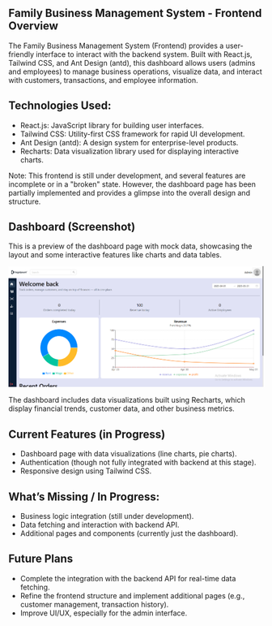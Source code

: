 ## Family Business Management System - Frontend Overview
The Family Business Management System (Frontend) provides a user-friendly interface to interact with the backend system. Built with React.js, Tailwind CSS, and Ant Design (antd), this dashboard allows users (admins and employees) to manage business operations, visualize data, and interact with customers, transactions, and employee information.

## Technologies Used:
- React.js: JavaScript library for building user interfaces.
- Tailwind CSS: Utility-first CSS framework for rapid UI development.
- Ant Design (antd): A design system for enterprise-level products.
- Recharts: Data visualization library used for displaying interactive charts.

Note: This frontend is still under development, and several features are incomplete or in a "broken" state. However, the dashboard page has been partially implemented and provides a glimpse into the overall design and structure.

## Dashboard (Screenshot)
This is a preview of the dashboard page with mock data, showcasing the layout and some interactive features like charts and data tables.

![Dashboard](/public/dashboard.png)

The dashboard includes data visualizations built using Recharts, which display financial trends, customer data, and other business metrics.

## Current Features (in Progress)
- Dashboard page with data visualizations (line charts, pie charts).
- Authentication (though not fully integrated with backend at this stage).
- Responsive design using Tailwind CSS.

## What’s Missing / In Progress:
- Business logic integration (still under development).
- Data fetching and interaction with backend API.
- Additional pages and components (currently just the dashboard).

## Future Plans
- Complete the integration with the backend API for real-time data fetching.
- Refine the frontend structure and implement additional pages (e.g., customer management, transaction history).
- Improve UI/UX, especially for the admin interface.